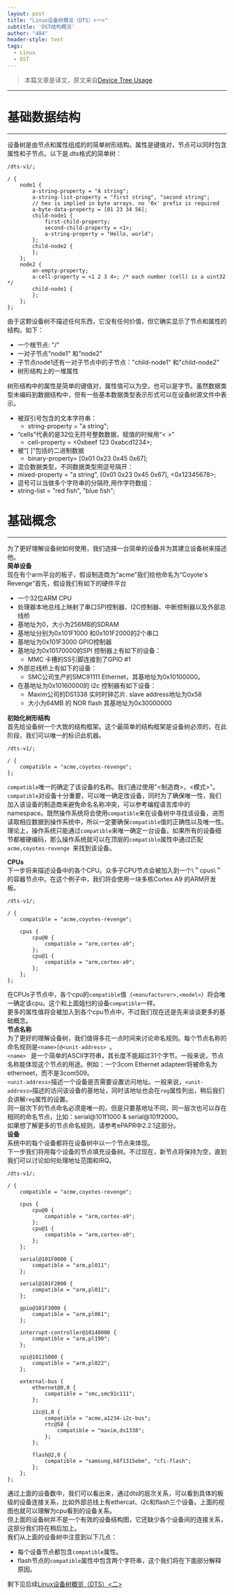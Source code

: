 ```yaml
---
layout: post
title: "Linux设备树概览（DTS）<一>"
subtitle: 'DST结构概览'
author: "404"
header-style: text
tags:
  - Linux
  - DST
---
```


>本篇文章是译文，原文来自[Device Tree Usage](https://elinux.org/Device_Tree_Usage)

---
# 基础数据结构
---
设备树是由节点和属性组成的的简单树形结构。属性是键值对，节点可以同时包含属性和子节点。以下是.dts格式的简单树：
```
/dts-v1/;

/ {
    node1 {
        a-string-property = "A string";
        a-string-list-property = "first string", "second string";
        // hex is implied in byte arrays. no '0x' prefix is required
        a-byte-data-property = [01 23 34 56];
        child-node1 {
            first-child-property;
            second-child-property = <1>;
            a-string-property = "Hello, world";
        };
        child-node2 {
        };
    };
    node2 {
        an-empty-property;
        a-cell-property = <1 2 3 4>; /* each number (cell) is a uint32 */
        child-node1 {
        };
    };
};
```
由于这颗设备树不描述任何东西，它没有任何价值，但它确实显示了节点和属性的结构。如下：   
- 一个根节点: \"/\"
- 一对子节点\"node1\" 和\"node2\"
- 子节点node1还有一对子节点中的子节点：\"child-node1\" 和\"child-node2\"
- 树形结构上的一堆属性

树形结构中的属性是简单的键值对，属性值可以为空，也可以是字节。虽然数据类型未编码到数据结构中，但有一些基本数据类型表示形式可以在设备树源文件中表示。
- 被双引号包含的文本字符串：
  - string-property = \"a string\";
- “cells”代表的是32位无符号整数数据，赋值的时候用“< >”
  - cell-property = <0xbeef 123 0xabcd1234>;
- 被“[ ]”包括的二进制数据
  - binary-property= [0x01 0x23 0x45 0x67];
- 混合数据类型，不同数据类型用逗号隔开：
 - mixed-property = \"a string\", [0x01 0x23 0x45 0x67], <0x12345678>;
- 逗号可以当做多个字符串的分隔符,用作字符数组：
 - string-list = \"red fish\", \"blue fish\";

# 基础概念
---
为了更好理解设备树如何使用，我们选择一台简单的设备并为其建立设备树来描述他。  
**简单设备**  
现在有个arm平台的板子，假设制造商为“acme”我们给他命名为“Coyote's Revenge”首先，假设我们有如下的硬件平台  
- 一个32位ARM CPU  
- 处理器本地总线上映射了串口SPI控制器、I2C控制器、中断控制器以及外部总线桥  
- 基地址为0，大小为256MB的SDRAM  
- 基地址分别为0x101F1000 和0x101F2000的2个串口  
- 基地址为0x101F3000 GPIO控制器  
- 基地址为0x10170000的SPI 控制器上有如下的设备：
  - MMC 卡槽的SS引脚连接到了GPIO \#1  
- 外部总线桥上有如下的设备：
  - SMC公司生产的SMC91111 Ethernet，其基地址为0x10100000。
-  在基地址为0x10160000的 i2c 控制器有如下设备：  
   - Maxim公司的DS1338 实时时钟芯片.  slave address地址为0x58
   - 大小为64MB 的 NOR flash 其基地址为0x30000000     

  **初始化树形结构**   
首先给设备树一个大致的结构框架。这个最简单的结构框架是设备树必须的，在此阶段，我们可以唯一的标识此机器。
```
/dts-v1/;

/ {
    compatible = "acme,coyotes-revenge";
};
```  
`compatible`唯一的确定了该设备的名称。我们通过使用\"\<制造商\>，\<模式\>\"。`compatible`对设备十分重要，可以唯一确定改设备，同时为了确保唯一性，我们加入该设备的制造商来避免命名名称冲突，可以参考编程语言库中的namespace。既然操作系统将会使用`compatible`来在设备树中寻找该设备，进而读取相应数据到操作系统中，所以一定要确保`compatible`值的正确性以及唯一性。　　
理论上，操作系统只能通过`compatible`来唯一确定一台设备。如果所有的设备细节都被硬编码，那么操作系统就可以在顶层的`compatible`属性中通过匹配`acme,coyotes-revenge `来找到该设备。

**CPUs**  
下一步将来描述设备中的各个CPU。众多子CPU节点会被加入到一个\＂cpus\＂的容器节点中。在这个例子中，我们将会使用一块多核Cortex A9 的ARM开发板。  
```
/dts-v1/;

/ {
    compatible = "acme,coyotes-revenge";

    cpus {
        cpu@0 {
            compatible = "arm,cortex-a9";
        };
        cpu@1 {
            compatible = "arm,cortex-a9";
        };
    };
};
```  
在CPUs子节点中，各个cpu的`compatible`值（`<manufacturer>,<model>`）将会唯一确定该cpu。这个和上面姐扫的设备`compatible`一样。  
更多的属性值将会被加入到各个cpu节点中，不过我们现在还是先来谈谈更多的基础概念。  
**节点名称**  
为了更好的理解设备树，我们值得多花一点时间来讨论命名规则。每个节点名称的命名规则是`<name>[@<unit-address> `。  
`<name> ` 是一个简单的ASCII字符串，其长度不能超过31个字节。一般来说，节点名称能体现这个节点的用途。例如：一个3com Ethernet adapteer将被命名为etherneet，而不是3com509。  
`<unit-address>`描述一个设备是否需要设置访问地址。一般来说，`<unit-address>`描述的访问该设备的基地址，同时该地址也会在`reg`属性列出，稍后我们会讲解`reg`属性的设置。  
同一层次下的节点命名必须是唯一的，但是只要基地址不同，同一层次也可以存在相同的命名节点，比如：serial@101f1000 & serial@101f2000。  
如果想了解更多的节点命名规则，请参考ePAPR中2.2.1这部分。  
**设备**  
系统中的每个设备都将在设备树中以一个节点来体现。  
下一步我们将用每个设备的节点填充设备树。不过现在，新节点将保持为空，直到我们可以讨论如何处理地址范围和IRQ。  
```
/dts-v1/;

/ {
    compatible = "acme,coyotes-revenge";

    cpus {
        cpu@0 {
            compatible = "arm,cortex-a9";
        };
        cpu@1 {
            compatible = "arm,cortex-a9";
        };
    };

    serial@101F0000 {
        compatible = "arm,pl011";
    };

    serial@101F2000 {
        compatible = "arm,pl011";
    };

    gpio@101F3000 {
        compatible = "arm,pl061";
    };

    interrupt-controller@10140000 {
        compatible = "arm,pl190";
    };

    spi@10115000 {
        compatible = "arm,pl022";
    };

    external-bus {
        ethernet@0,0 {
            compatible = "smc,smc91c111";
        };

        i2c@1,0 {
            compatible = "acme,a1234-i2c-bus";
            rtc@58 {
                compatible = "maxim,ds1338";
            };
        };

        flash@2,0 {
            compatible = "samsung,k8f1315ebm", "cfi-flash";
        };
    };
};
```  
通过上面的设备数中，我们可以看出来，通过dts的层次关系，可以看到具体的板级的设备连接关系，比如外部总线上有ethercat、i2c和flash三个设备。上面的视图也就可以理解为cpu看到的设备关系。  
但上面的设备树并不是一个有效的设备结构图，它还缺少各个设备间的连接关系，这部分我们将在稍后加上。  
我们从上面的设备树中注意到以下几点：  
- 每个设备节点都包含`compatible`属性。
- flash节点的`compatible`属性中包含两个字符串，这个我们将在下面部分解释原因。

剩下见后续[Linux设备树概览（DTS）\<二\>]()
